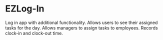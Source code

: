 # EZLog-In
Log in app with additional functionality. 
Allows users to see their assigned tasks for the day. 
Allows managers to assign tasks to employees.
Records clock-in and clock-out time.
